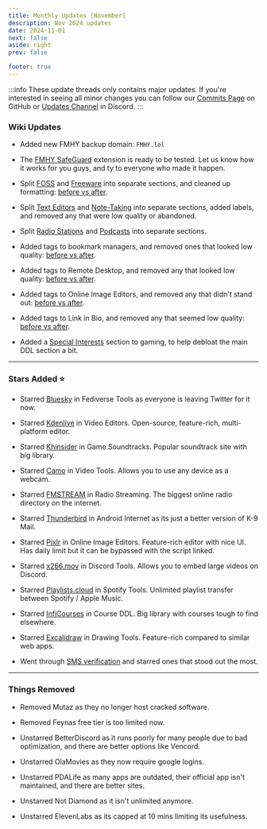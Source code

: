 ```yaml
---
title: Monthly Updates [November]
description: Nov 2024 updates
date: 2024-11-01
next: false
aside: right
prev: false

footer: true
---
```


<Post authors="nbats"/>

:::info
These update threads only contains major updates. If you're interested
in seeing all minor changes you can follow our
[Commits Page](https://github.com/fmhy/FMHYedit/commits/main) on GitHub or
[Updates Channel](https://redd.it/17f8msf) in Discord.
:::

### Wiki Updates

- Added new FMHY backup domain: `FMHY.lol`

- The [FMHY SafeGuard](https://github.com/kenhendricks00/FMHY-SafeGuard) extension is ready to be tested. Let us know how it works for you guys, and ty to everyone who made it happen.

- Split [FOSS](https://fmhy.net/downloadpiracyguide#foss-sites) and [Freeware](https://fmhy.net/downloadpiracyguide#freeware-sites) into separate sections, and cleaned up formatting: [before vs after](https://i.ibb.co/M5F1Dk7/image.png).

- Split [Text Editors](https://fmhy.net/text-tools#text-editors) and [Note-Taking](https://fmhy.net/text-tools#note-taking) into separate sections, added labels, and removed any that were low quality or abandoned.

- Split [Radio Stations](https://fmhy.net/audiopiracyguide#radio-streaming) and [Podcasts](https://fmhy.net/audiopiracyguide#podcast-streaming) into separate sections.

- Added tags to bookmark managers, and removed ones that looked low quality: [before vs after](https://i.ibb.co/nczmmrv/3453453453.jpg).

- Added tags to Remote Desktop, and removed any that looked low quality: [before vs after](https://i.ibb.co/jw87F2W/image.png ).

- Added tags to Online Image Editors, and removed any that didn't stand out: [before vs after](https://i.ibb.co/hFwBD6n/34534534.jpg).

- Added tags to Link in Bio, and removed any that seemed low quality: [before vs after](https://i.ibb.co/BjZ3SpR/image.png).

- Added a [Special Interests](https://fmhy.net/gamingpiracyguide#special-interest) section to gaming, to help debloat the main DDL section a bit.

***

### Stars Added ⭐

- Starred [Bluesky](https://fmhy.net/social-media-tools#fediverse-tools) in Fediverse Tools as everyone is leaving Twitter for it now.

- Starred [Kdenlive](https://fmhy.net/video-tools#video-editors) in Video Editors. Open-source, feature-rich, multi-platform editor.

- Starred [Khinsider](https://fmhy.net/audiopiracyguide#game-soundtracks) in Game Soundtracks. Popular soundtrack site with big library.

- Starred [Camo](https://fmhy.net/video-tools) in Video Tools. Allows you to use any device as a webcam.

- Starred [FMSTREAM](https://fmhy.net/storage#live-radio) in Radio Streaming. The biggest online radio directory on the internet.

- Starred [Thunderbird](https://fmhy.net/android-iosguide#android-internet) in Android Internet as its just a better version of K-9 Mail. 

- Starred [Pixlr](https://fmhy.net/img-tools#online-editors) in Online Image Editors. Feature-rich editor with nice UI. Has daily limit but it can be bypassed with the script linked.

- Starred [x266.mov](https://fmhy.net/social-media-tools#discord-tools) in Discord Tools. Allows you to embed large videos on Discord.

- Starred [Playlists.cloud](https://fmhy.net/audiopiracyguide#spotify-tools) in Spotify Tools. Unlimited playlist transfer between Spotify / Apple Music.

- Starred [InfiCourses](https://fmhy.net/edupiracyguide#downloading) in Course DDL. Big library with courses tough to find elsewhere.

- Starred [Excalidraw](https://fmhy.net/img-tools#drawing) in Drawing Tools. Feature-rich compared to similar web apps.

- Went through [SMS verification](https://fmhy.net/storage#sms-verification-sites) and starred ones that stood out the most.

***

### Things Removed

- Removed Mutaz as they no longer host cracked software.

- Removed Feynas free tier is too limited now.

- Unstarred BetterDiscord as it runs poorly for many people due to bad optimization, and there are better options like Vencord.

- Unstarred OlaMovies as they now require google logins.

- Unstarred PDALife as many apps are outdated, their official app isn't maintained, and there are better sites.

- Unstarred Not Diamond as it isn't unlimited anymore.

- Unstarred ElevenLabs as its capped at 10 mins ⁠limiting its usefulness.
